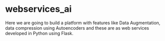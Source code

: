 # webservices_ai

Here we are going to build a platform with features like Data Augmentation, data compression using Autoencoders and these are
as web services developed in Python using Flask.

